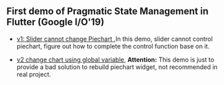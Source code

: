 ##  First demo of Pragmatic State Management in Flutter (Google I/O'19)

* [v1:  Slider cannot change Piechart ](https://github.com/lvsj/control_chart_with_slider_v1),In this demo, slider cannot control piechart, figure out how to complete the control  function base on it.

* [v2 change chart using global variable](https://github.com/lvsj/control_chart_with_slider_v2), **Attention:**    This demo is just to provide a bad solution to rebuild piechart widget, not recommended in real project.

